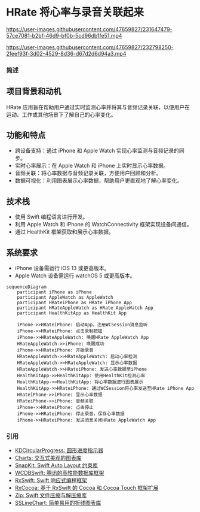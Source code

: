 # HRate 将心率与录音关联起来
  

   https://user-images.githubusercontent.com/47659827/231647479-57ce7081-b2bf-46d9-bf0b-5cd96db1fe51.mp4


   https://user-images.githubusercontent.com/47659827/232798250-2feef93f-3d02-4529-8d36-d67d2d6d94a3.mp4



### 简述
## 项目背景和动机
HRate 应用旨在帮助用户通过实时监测心率并将其与音频记录关联，以便用户在运动、工作或其他场景下了解自己的心率变化。

## 功能和特点
- 跨设备支持：通过 iPhone 和 Apple Watch 实现心率监测与音频记录的同步。
- 实时心率展示：在 Apple Watch 和 iPhone 上实时显示心率数据。
- 音频关联：将心率数据与音频记录关联，方便用户回顾和分析。
- 数据可视化：利用图表展示心率数据，帮助用户更直观地了解心率变化。

## 技术栈
- 使用 Swift 编程语言进行开发。
- 利用 Apple Watch 和 iPhone 的 WatchConnectivity 框架实现设备间通信。
- 通过 HealthKit 框架获取和展示心率数据。

## 系统要求
- iPhone 设备需运行 iOS 13 或更高版本。
- Apple Watch 设备需运行 watchOS 5 或更高版本。


```mermaid
sequenceDiagram
    participant iPhone as iPhone
    participant AppleWatch as AppleWatch
    participant HRateiPhone as HRate iPhone App
    participant HRateAppleWatch as HRate AppleWatch App
    participant HealthKitApp as HealthKit App
    
    iPhone->>HRateiPhone: 启动App，注册WCSession消息监听
    iPhone->>HRateiPhone: 点击录制按钮
    iPhone->>HRateAppleWatch: 唤醒HRate AppleWatch App
    HRateAppleWatch->>iPhone: 唤醒成功
    iPhone->>HRateiPhone: 开始录音
    HRateAppleWatch->>HRateAppleWatch: 启动心率检测
    HRateAppleWatch->>HRateAppleWatch: 显示心率数据
    HRateAppleWatch->>HRateiPhone: 发送心率数据至iPhone
    HealthKitApp->>HealthKitApp: 使用HealthKit检测心率
    HealthKitApp->>HealthKitApp: 将心率数据进行图表展示
    HealthKitApp->>HRateiPhone: 通过WCSession将心率发送至HRate iPhone App
    HRateiPhone->>iPhone: 显示心率数据
    HRateiPhone->>iPhone: 音频关联
    iPhone->>HRateiPhone: 点击停止
    iPhone->>HRateiPhone: 停止录音，保存心率数据
    iPhone->>HRateiPhone: 发送消息关闭HRate AppleWatch App
```
  
### 引用

- [KDCircularProgress: 圆形进度指示器](https://github.com/kaandedeoglu/KDCircularProgress)
- [Charts: 交互式美观的图表库](https://github.com/danielgindi/Charts) 
- [SnapKit: Swift Auto Layout 约束库](https://github.com/SnapKit/SnapKit)
- [WCDBSwift: 腾讯的高性能数据库框架](https://github.com/Tencent/wcdb/tree/master/swift)
- [RxSwift: Swift 响应式编程框架](https://github.com/ReactiveX/RxSwift)
- [RxCocoa: 基于 RxSwift 的 Cocoa 和 Cocoa Touch 框架扩展](https://github.com/ReactiveX/RxSwift/tree/main/RxCocoa)
- [Zip: Swift 文件压缩与解压缩库](https://github.com/marmelroy/Zip) 
- [SSLineChart: 简单易用的折线图表库](https://github.com/luojh/SSLineChart)



